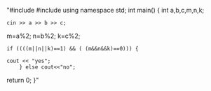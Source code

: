 
"#include <iostream>
#include <string>
using namespace std;
int main()
{
   int a,b,c,m,n,k;
    
    cin >> a >> b >> c;
    
  m=a%2;
  n=b%2;
  k=c%2;
  
    
    if ((((m||n||k)==1) && ( (m&&n&&k)==0))) {
    
    cout << "yes";
        } else cout<<"no";
    
  return 0; 
}"
